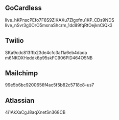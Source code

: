 ## GoCardless
live_hKPnscPEfo7F8S9ZlKAXu7ZIgxfnu1KP_CDs9NDS
live_nSvr3g0OrO5msnaShcrm_1dd89fqRtOejknCiQk3

## Twilio
SKa9cdc813ffb23de4cfc3af1a6eb4dada
m6NKOXHeddk6p95skFC906PlD464O5NB

## Mailchimp
99e5b6bc9200656f4ac5f5b82c5718c8-us7

## Atlassian
4i1AkXaCgJ8aqXnetSn368CB
